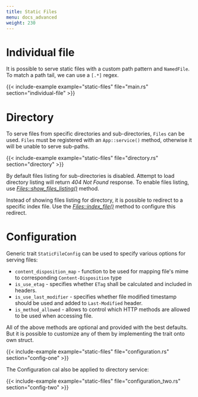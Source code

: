 ```yaml
---
title: Static Files
menu: docs_advanced
weight: 230
---
```


# Individual file

It is possible to serve static files with a custom path pattern and `NamedFile`. To
match a path tail, we can use a `[.*]` regex.

{{< include-example example="static-files" file="main.rs" section="individual-file" >}}

# Directory

To serve files from specific directories and sub-directories, `Files` can be used.
`Files` must be registered with an `App::service()` method, otherwise
it will be unable to serve sub-paths.

{{< include-example example="static-files" file="directory.rs" section="directory" >}}

By default files listing for sub-directories is disabled. Attempt to load directory
listing will return *404 Not Found* response.  To enable files listing, use
[*Files::show_files_listing()*][showfileslisting]
method.

Instead of showing files listing for directory, it is possible to redirect to a specific
index file. Use the [*Files::index_file()*][indexfile] method to configure this redirect.

# Configuration

Generic trait `StaticFileConfig` can be used to specify various options
for serving files:

- `content_disposition_map` - function to be used for mapping file's mime to corresponding `Content-Disposition` type
- `is_use_etag` - specifies whether `ETag` shall be calculated and included in headers.
- `is_use_last_modifier` - specifies whether file modified timestamp should be used and added to `Last-Modified` header.
- `is_method_allowed` - allows to control which HTTP methods are allowed to be used when accessing file.

All of the above methods are optional and provided with the best defaults.
But it is possible to customize any of them by implementing the trait onto own struct.

{{< include-example example="static-files" file="configuration.rs" section="config-one" >}}

The Configuration cal also be applied to directory service:

{{< include-example example="static-files" file="configuration_two.rs" section="config-two" >}}

[showfileslisting]: https://docs.rs/actix-files/0.1.2/actix_files/struct.Files.html
[indexfile]: https://docs.rs/actix-files/0.1.2/actix_files/struct.Files.html#method.index_file

